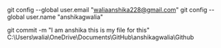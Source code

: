 git config --global user.email "waliaanshika228@gmail.com"
git config --global user.name "anshikagwalia"

git commit -m "I am anshika this is my file for this"
C:\Users\walia\OneDrive\Documents\GitHub\anshikagwalia\Github